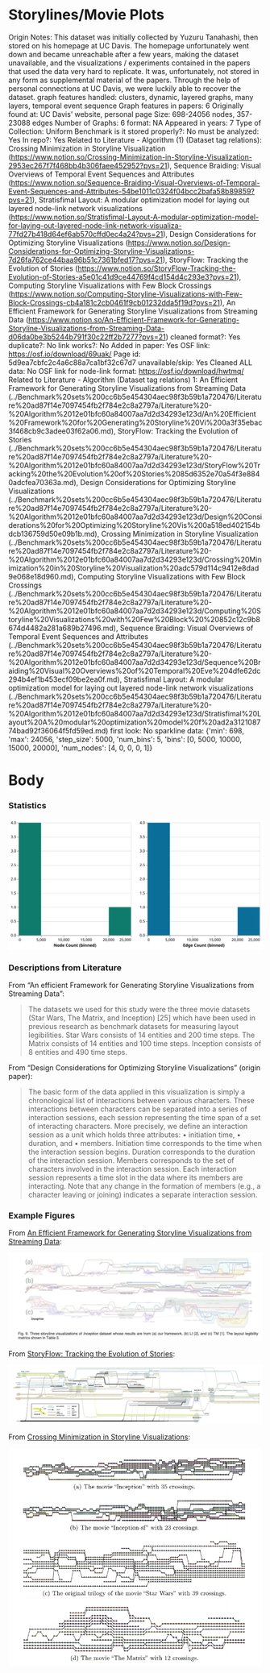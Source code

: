 # Storylines/Movie Plots

Origin Notes: This dataset was initially collected by Yuzuru Tanahashi, then stored on his homepage at UC Davis. The homepage unfortunately went down and became unreachable after a few years, making the dataset unavailable, and the visualizations / experiments contained in the papers that used the data very hard to replicate. It was, unfortunately, not stored in any form as supplemental material of the papers. 
Through the help of personal connections at UC Davis, we were luckily able to recover the dataset.
graph features handled: clusters, dynamic, layered graphs, many layers, temporal event sequence
Graph features in papers: 6
Originally found at: UC Davis’ website, personal page 
Size: 698-24056 nodes, 357-23088 edges
Number of Graphs: 6
format: NA
Appeared in years: 7
Type of Collection: Uniform Benchmark
is it stored properly?: No
must be analyzed: Yes
In repo?: Yes
Related to Literature - Algorithm (1) (Dataset tag relations): Crossing Minimization in Storyline Visualization (https://www.notion.so/Crossing-Minimization-in-Storyline-Visualization-2953ec267f7f468bb4b306faee452952?pvs=21), Sequence Braiding: Visual Overviews of Temporal Event Sequences and Attributes (https://www.notion.so/Sequence-Braiding-Visual-Overviews-of-Temporal-Event-Sequences-and-Attributes-54be1011c0324f04bcc2bafa58b89859?pvs=21), Stratisfimal Layout: A modular optimization model for laying out layered node-link network visualizations (https://www.notion.so/Stratisfimal-Layout-A-modular-optimization-model-for-laying-out-layered-node-link-network-visualiza-77fd27b418d64ef6ab570cffd0ec4a24?pvs=21), Design Considerations for Optimizing Storyline Visualizations (https://www.notion.so/Design-Considerations-for-Optimizing-Storyline-Visualizations-7d26fa762ce44baa96b51c7361bfed17?pvs=21), StoryFlow: Tracking the Evolution of Stories (https://www.notion.so/StoryFlow-Tracking-the-Evolution-of-Stories-a5e01c41d9ce44769f4cd154d4c293e3?pvs=21), Computing Storyline Visualizations
with Few Block Crossings (https://www.notion.so/Computing-Storyline-Visualizations-with-Few-Block-Crossings-cb4a181c2cb0461f9cb01232dda5f19d?pvs=21), An Efficient Framework for Generating Storyline Visualizations from Streaming Data (https://www.notion.so/An-Efficient-Framework-for-Generating-Storyline-Visualizations-from-Streaming-Data-d06da0be3b5244b791f30c22ff2b7277?pvs=21)
cleaned format?: Yes
duplicate?: No
link works?: No
Added in paper: Yes
OSF link: https://osf.io/download/69uak/
Page id: 5d9ea7cbfc2c4a6c88a7ca1bf32c67d7
unavailable/skip: Yes
Cleaned ALL data: No
OSF link for node-link format: https://osf.io/download/hwtmq/
Related to Literature - Algorithm (Dataset tag relations) 1: An Efficient Framework for Generating Storyline Visualizations from Streaming Data (../Benchmark%20sets%200cc6b5e454304aec98f3b59b1a720476/Literature%20ad87f14e7097454fb2f784e2c8a2797a/Literature%20-%20Algorithm%2012e01bfc60a84007aa7d2d34293e123d/An%20Efficient%20Framework%20for%20Generating%20Storyline%20Vi%200a3f35ebac3f468cb9c3adee03f62a06.md), StoryFlow: Tracking the Evolution of Stories (../Benchmark%20sets%200cc6b5e454304aec98f3b59b1a720476/Literature%20ad87f14e7097454fb2f784e2c8a2797a/Literature%20-%20Algorithm%2012e01bfc60a84007aa7d2d34293e123d/StoryFlow%20Tracking%20the%20Evolution%20of%20Stories%2085d6352e70a54f3e8840adcfea70363a.md), Design Considerations for Optimizing Storyline Visualizations (../Benchmark%20sets%200cc6b5e454304aec98f3b59b1a720476/Literature%20ad87f14e7097454fb2f784e2c8a2797a/Literature%20-%20Algorithm%2012e01bfc60a84007aa7d2d34293e123d/Design%20Considerations%20for%20Optimizing%20Storyline%20Vis%200a518ed402154bdcb136759d50e09b1b.md), Crossing Minimization in Storyline Visualization (../Benchmark%20sets%200cc6b5e454304aec98f3b59b1a720476/Literature%20ad87f14e7097454fb2f784e2c8a2797a/Literature%20-%20Algorithm%2012e01bfc60a84007aa7d2d34293e123d/Crossing%20Minimization%20in%20Storyline%20Visualization%20adc579d114c9412e8dad9e068e18d960.md), Computing Storyline Visualizations
with Few Block Crossings (../Benchmark%20sets%200cc6b5e454304aec98f3b59b1a720476/Literature%20ad87f14e7097454fb2f784e2c8a2797a/Literature%20-%20Algorithm%2012e01bfc60a84007aa7d2d34293e123d/Computing%20Storyline%20Visualizations%20with%20Few%20Block%20%20852c12c9b8674d4482a281a689b27496.md), Sequence Braiding: Visual Overviews of Temporal Event Sequences and Attributes (../Benchmark%20sets%200cc6b5e454304aec98f3b59b1a720476/Literature%20ad87f14e7097454fb2f784e2c8a2797a/Literature%20-%20Algorithm%2012e01bfc60a84007aa7d2d34293e123d/Sequence%20Braiding%20Visual%20Overviews%20of%20Temporal%20Eve%204dfe62dc294b4ef1b453ecf09be2ea0f.md), Stratisfimal Layout: A modular optimization model for laying out layered node-link network visualizations (../Benchmark%20sets%200cc6b5e454304aec98f3b59b1a720476/Literature%20ad87f14e7097454fb2f784e2c8a2797a/Literature%20-%20Algorithm%2012e01bfc60a84007aa7d2d34293e123d/Stratisfimal%20Layout%20A%20modular%20optimization%20model%20f%20ad2a312108774bad92f36064f5fd59ed.md)
first look: No
sparkline data: {'min': 698, 'max': 24056, 'step_size': 5000, 'num_bins': 5, 'bins': [0, 5000, 10000, 15000, 20000], 'num_nodes': [4, 0, 0, 0, 1]}

# Body

### Statistics

![four_in_one.svg](Storylines%20Movie%20Plots%205d9ea7cbfc2c4a6c88a7ca1bf32c67d7/four_in_one.svg)

### Descriptions from Literature

From “An efficient Framework for Generating Storyline Visualizations from Streaming Data”:

> The datasets we used for this study were the three movie datasets (Star Wars, The Matrix, and Inception) [25] which have been used in previous research as benchmark datasets for measuring layout legibilities. Star Wars consists of 14 entities and 200 time steps. The Matrix consists of 14 entities and 100 time steps. Inception consists of 8 entities and 490 time steps.
> 

From “Design Considerations for Optimizing Storyline Visualizations” (origin paper):

> The basic form of the data applied in this visualization is simply a chronological list of interactions between various characters. These interactions between characters can be separated into a series of interaction sessions, each session representing the time span of a set of interacting characters.
More precisely, we define an interaction session as a unit which holds three attributes:
• initiation time,
• duration, and
• members.
Initiation time corresponds to the time when the interaction session begins. Duration corresponds to the duration of the interaction session. Members corresponds to the set of characters involved in the interaction session. Each interaction session represents a time slot in the data where its members are interacting. Note that any change in the formation of members (e.g., a character leaving or joining) indicates a separate interaction session.
> 

### Example Figures

From [An Efficient Framework for Generating Storyline Visualizations from Streaming Data](https://doi.org/10.1109/TVCG.2015.2392771):

![Untitled](Storylines%20Movie%20Plots%205d9ea7cbfc2c4a6c88a7ca1bf32c67d7/Untitled.png)

From [StoryFlow: Tracking the Evolution of Stories](https://doi.org/10.1109/TVCG.2013.196):

![Untitled](Storylines%20Movie%20Plots%205d9ea7cbfc2c4a6c88a7ca1bf32c67d7/Untitled%201.png)

From [Crossing Minimization in Storyline Visualizations](https://doi.org/10.1007/978-3-319-50106-2_29):

![Untitled](Storylines%20Movie%20Plots%205d9ea7cbfc2c4a6c88a7ca1bf32c67d7/Untitled%202.png)